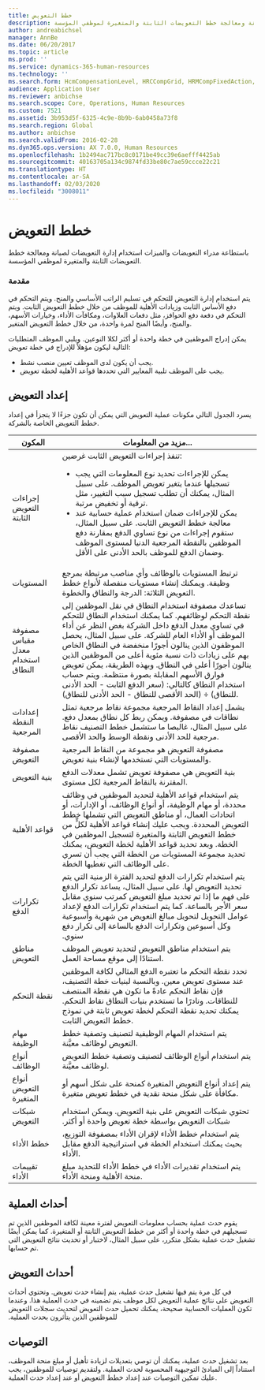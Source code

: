 ```yaml
---
title: خطط التعويض
description: باستطاعة مدراء التعويضات والميزات‬ استخدام إدارة التعويضات لصيانة ومعالجة خطط التعويضات الثابتة والمتغيرة لموظفي المؤسسة.
author: andreabichsel
manager: AnnBe
ms.date: 06/20/2017
ms.topic: article
ms.prod: ''
ms.service: dynamics-365-human-resources
ms.technology: ''
ms.search.form: HcmCompensationLevel, HRCCompGrid, HRMCompFixedAction, HRMCompFixedBudget, HRMCompFixedPlanTable
audience: Application User
ms.reviewer: anbichse
ms.search.scope: Core, Operations, Human Resources
ms.custom: 7521
ms.assetid: 3b953d5f-6325-4c9e-8b9b-6ab0458a73f8
ms.search.region: Global
ms.author: anbichse
ms.search.validFrom: 2016-02-28
ms.dyn365.ops.version: AX 7.0.0, Human Resources
ms.openlocfilehash: 1b2494ac717bc8c0171be49cc39e6aefff4425ab
ms.sourcegitcommit: 40163705a134c9874fd33be80c7ae59ccce22c21
ms.translationtype: HT
ms.contentlocale: ar-SA
ms.lasthandoff: 02/03/2020
ms.locfileid: "3008011"
---
```

# <a name="compensation-plans"></a>خطط التعويض

باستطاعة مدراء التعويضات والميزات‬ استخدام إدارة التعويضات لصيانة ومعالجة خطط التعويضات الثابتة والمتغيرة لموظفي المؤسسة.

### <a name="introduction"></a>مقدمة

‏‫يتم استخدام إدارة التعويض للتحكم في تسليم الراتب الأساسي والمنح. ويتم التحكم في دفع الأساس الثابت وزيادات الأهلية للموظف من خلال خطط التعويض الثابت.‬ ويتم التحكم في دفعة دفع الحوافز، مثل دفعات العلاوات، ومكافآت الأداء، وخيارات الأسهم، والمنح، وأيضًا المنح لمرة واحدة، من خلال خطط التعويض المتغير. 

يمكن إدراج الموظفين في خطة واحدة أو أكثر لكلا النوعين. ويلبي الموظف المتطلبات التالية ليكون مؤهلاً للإدراج في خطة تعويض:
-   يجب أن يكون لدى الموظف تعيين منصب نشط.
-   يجب على الموظف تلبية المعايير التي تحددها قواعد الأهلية لخطة تعويض.

## <a name="compensation-setup"></a> إعداد التعويض
يسرد الجدول التالي مكونات عملية التعويض التي يمكن أن تكون جزءًا لا يتجزأ في إعداد خطط التعويض الخاصة بالشركة.

<table>
<thead>
<tr class="header">
<th>المكون</th>
<th>مزيد من المعلومات...</th>
</tr>
</thead>
<tbody>
<tr class="odd">
<td>إجراءات التعويض الثابتة</td>
<td>تنفذ إجراءات التعويض الثابت غرضين:
<ul>
<li>يمكن للإجراءات تحديد نوع المعلومات التي يجب تسجيلها عندما يتغير تعويض الموظف. على سبيل المثال، يمكنك أن تطلب تسجيل سبب التغيير، مثل ترقية أو تخفيض مرتبة.</li>
<li>‏يمكن للإجراءات ضمان استخدام عملية حسابية عند معالجة خطط التعويض الثابت.  على سبيل المثال، ستقوم إجراءات من نوع تساوي الدفع بمقارنة دفع الموظفين بالنقطة المرجعية الدنيا لمستوى الموظف وضمان الدفع للموظف بالحد الأدنى على الأقل.</li>
</ul></td>
</tr>
<tr class="even">
<td>المستويات</td>
<td>ترتبط المستويات بالوظائف وأي مناصب مرتبطة بمرجع وظيفة. ويمكنك إنشاء مستويات منفصلة لأنواع خطط التعويض الثلاثة: الدرجة والنطاق والخطوة.</td>
</tr>
<tr class="odd">
<td>مصفوفة مقياس معدل استخدام النطاق</td>
<td>تساعدك مصفوفة استخدام النطاق في نقل الموظفين إلى نقطة التحكم لوظائفهم. كما يمكنك استخدام النطاق للتحكم في تساوي معدل الدفع داخل الشركة بغض النظر عن أداء الموظف أو الأداء العام للشركة. على سبيل المثال، يحصل الموظفون الذين ينالون أجورًا منخفضة في النطاق الخاص بهم على زيادات ذات نسبة مئوية أعلى من الموظفين الذين ينالون أجورًا أعلى في النطاق. وبهذه الطريقة، يمكن تعويض فوارق الأسهم المقابلة بصورة منتظمة. ويتم حساب استخدام النطاق كالتالي: (سعر الدفع الثابت - الحد الأدنى للنطاق) ÷ (الحد الأقصى للنطاق - الحد الأدنى للنطاق).</td>
</tr>
<tr class="even">
<td>إعدادات النقطة المرجعية</td>
<td>يشمل إعداد النقاط المرجعية مجموعة نقاط مرجعية تمثل نطاقات في مصفوفة. ويمكن ربط كل نطاق بمعدل دفع. على سبيل المثال، غالبصا ما ستشمل خطط التصنيف نقاط مرجعية للحد الأدنى ونقطة الوسط والحد الأقصى.</td>
</tr>
<tr class="odd">
<td>مصفوفة التعويض</td>
<td>مصفوفة التعويض هو مجموعة من النقاط المرجعية والمستويات التي تستخدمها لإنشاء بنية تعويض.</td>
</tr>
<tr class="even">
<td>بنية التعويض</td>
<td>بنية التعويض هي مصفوفة تعويض تشمل معدلات الدفع المقترنة بالنقاط المرجعية لكل مستوى.</td>
</tr>
<tr class="odd">
<td>قواعد الأهلية</td>
<td>يتم استخدام قواعد الأهلية لتحديد الموظفين في وظائف محددة، أو مهام الوظيفة، أو أنواع الوظائف، أو الإدارات، أو اتحادات العمال، أو مناطق التعويض التي تشملها خطط التعويض المحددة. ويجب عليك إنشاء قواعد الأهلية لكلٍّ من خطط التعويض الثابتة والمتغيرة لتسجيل الموظفين في الخطة. وبعد تحديد قواعد الأهلية لخطة التعويض، يمكنك تحديد مجموعة المستويات من الخطة التي يجب أن تسري على الوظائف التي تغطيها الخطة.</td>
</tr>
<tr class="even">
<td>تكرارات الدفع</td>
<td>‏‫يتم استخدام تكرارات الدفع لتحديد الفترة الزمنية التي يتم تحديد التعويض لها.  على سبيل المثال، يساعد تكرار الدفع على فهم ما إذا تم تحديد مبلغ التعويض كمرتب سنوي مقابل سعر الأجر بالساعة. كما يتم استخدام تكرارات الدفع لإعداد عوامل التحويل لتحويل مبالغ التعويض من شهرية وأسبوعية وكل أسبوعين وتكرارات الدفع بالساعة إلى تكرار دفع سنوي.‬</td>
</tr>
<tr class="odd">
<td>مناطق التعويض</td>
<td>يتم استخدام مناطق التعويض لتحديد تعويض الموظف استنادًا إلى موقع مساحة العمل.</td>
</tr>
<tr class="even">
<td>نقطة التحكم</td>
<td>تحدد نقطة التحكم ما تعتبره الدفع المثالي لكافة الموظفين عند مستوى تعويض معين. وبالنسبة لبنيات خطة التصنيف، فإن نقاط التحكم عادةً ما تكون هي نقطة المنتصف للنطاقات. ونادرًا ما تستخدم بنيات النطاق نقاط التحكم. يمكنك تحديد نقطة التحكم لخطة تعويض ثابتة في نموذج خطط التعويض الثابت.</td>
</tr>
<tr class="odd">
<td>مهام الوظيفة</td>
<td>يتم استخدام المهام الوظيفية لتصنيف وتصفية خطط التعويض لوظائف معيَّنة.</td>
</tr>
<tr class="even">
<td>أنواع الوظائف</td>
<td>يتم استخدام أنواع الوظائف لتصنيف وتصفية خطط التعويض لوظائف معيَّنة.</td>
</tr>
<tr class="odd">
<td>أنواع التعويض المتغيرة</td>
<td>يتم إعداد أنواع التعويض المتغيرة كمنحة على شكل أسهم أو مكافأة على شكل منحة نقدية في خطط تعويض متغيرة.</td>
</tr>
<tr class="even">
<td>شبكات التعويض</td>
<td>‏‫تحتوي شبكات التعويض على بنية التعويض.  ويمكن استخدام شبكات التعويض بواسطة خطة تعويض واحدة أو أكثر.‬</td>
</tr>
<tr class="odd">
<td>خطط الأداء</td>
<td>يتم استخدام خطط الأداء لإقران الأداء بمصفوفة التوزيع، بحيث يمكنك استخدام الخطة في استراتيجية الدفع مقابل الأداء.</td>
</tr>
<tr class="even">
<td>تقييمات الأداء</td>
<td>يتم استخدام تقديرات الأداء في خطط الأداء للتحديد مبلغ منحة الأهلية ومنحة الأداء.</td>
</tr>
</tbody>
</table>

## <a name="process-events"></a>أحداث العملية
يقوم حدث عملية بحساب معلومات التعويض لفترة معينة لكافة الموظفين الذين تم تسجيلهم في خطة واحدة أو أكثر من خطط التعويض الثابتة أو المتغيرة. كما يمكن أيضًا تشغيل حدث عملية بشكل متكرر، على سبيل المثال، لاختبار أو تحديث نتائج التعويض التي تم حسابها.

<a name="compensation-events"></a>أحداث التعويض
-------------------

‏‫في كل مرة يتم فيها تشغيل حدث عملية، يتم إنشاء حدث تعويض.  وتحتوي أحداث التعويض على نتائج عملية التعويض لكل موظف يتم تضمينه في حدث العملية هذا.  وعندما تكون العمليات الحسابية صحيحة، يمكنك تحميل حدث التعويض لتحديث سجلات التعويض للموظفين الذين يتأثرون بحدث العملية.‬

## <a name="recommendations"></a> التوصيات
بعد تشغيل حدث عملية، يمكنك أن توصي بتعديلات لزيادة تأهيل أو مبلغ منحة الموظف، استناداً إلى المبادئ التوجيهية المحسوبة لحدث العملية. ولتقديم توصيات للموظفين، يجب عليك تمكين التوصيات عند إعداد خطط التعويض أو عند إعداد حدث العملية.



